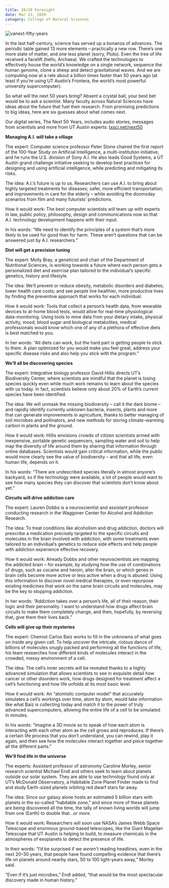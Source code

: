 ```yaml
--- 
title: 20/20 Foresight
date: Mar 13, 2020
category: College of Natural Sciences
---
```


![vanext-fifty-years](http://research.utexas.edu/showcase/assets/js/fileman/Uploads/next-fifty-years.jpg)

In the last half-century, science has served up a bonanza of advances. The periodic table gained 13 more elements – practically a new row. There’s one more state of matter, and one less planet (sorry, Pluto). Even the tree of life received a facelift (hello, Archaea). We crafted the technologies to effectively house the world’s knowledge on a single network, sequence the human genome, clone a sheep and detect gravitational waves. And we are computing now at a rate about a billion times faster than 50 years ago (at least if you’re using UT Austin’s Frontera, the world’s most powerful university supercomputer).

So what will the next 50 years bring? Absent a crystal ball, your best bet would be to ask a scientist. Many faculty across Natural Sciences have ideas about the future that fuel their research. From promising predictions to big ideas, here are six guesses about what comes next.  
  
Our digital series, The Next 50 Years, includes audio stories, messages from scientists and more from UT Austin experts: [txsci.net/next50](https://txsci.net/next50)

**Managing A.I. will take a village**  
  
The expert: Computer science professor Peter Stone chaired the first report of the 100-Year Study on Artificial Intelligence, a multi-institution initiative, and he runs the U.S. division of Sony A.I. He also leads Good Systems, a UT Austin grand challenge initiative seeking to develop best practices for designing and using artificial intelligence, while predicting and mitigating its risks.  
  
The idea: A.I.’s future is up to us. Researchers can use A.I. to bring about highly targeted treatments for diseases; safer, more efficient transportation; and improvements in care for the elderly – while avoiding the doomsday scenarios from film and many futurists’ predictions.  
  
How it would work: The best computer scientists will team up with experts in law, public policy, philosophy, design and communications now so that A.I. technology development happens with their input.  
  
In his words: “We need to identify the principles of a system that’s more likely to be used for good than for harm. These aren’t questions that can be answered just by A.I. researchers.”

**Diet will get a precision tuning**  
  
The expert: Molly Bray, a geneticist and chair of the Department of Nutritional Sciences, is working towards a future where each person gets a personalized diet and exercise plan tailored to the individual’s specific genetics, history and lifestyle.  
  
The idea: We’ll prevent or reduce obesity, metabolic disorders and diabetes; lower health care costs; and see people live healthier, more productive lives by finding the preventive approach that works for each individual.  
  
How it would work: Tools that collect a person’s health data, from wearable devices to at-home blood tests, would allow for real-time physiological data-monitoring. Using tools to mine data from your dietary intake, physical activity, mood, blood sugar and biological metabolites, medical professionals would know which one of any of a plethora of effective diets is best matched to you.  
  
In her words: “All diets can work, but the hard part is getting people to stick to them. A plan optimized for you would make you feel great, address your specific disease risks and also help you stick with the program.”

**We’ll all be discovering species**  
  
The expert: Integrative biology professor David Hillis directs UT’s Biodiversity Center, where scientists are mindful that the planet is losing species quickly even while much work remains to learn about the species with us today. In fact, scientists believe only about 20% of Earth’s current species have been identified.  
  
The idea: We will unmask the missing biodiversity – call it the dark biome – and rapidly identify currently unknown bacteria, insects, plants and more that can generate improvements in agriculture, thanks to better managing of soil microbes and pollinators, and new methods for storing climate-warming carbon in plants and the ground.  
  
How it would work: Hillis envisions crowds of citizen scientists armed with inexpensive, portable genetic sequencers, sampling water and soil to help map the diversity of life around them by sharing that information through online databases. Scientists would gain critical information, while the public would more clearly see the value of biodiversity – and that all life, even human life, depends on it.  
  
In his words: “There are undescribed species literally in almost anyone’s backyard, so if the technology were available, a lot of people would want to see how many species they can discover that scientists don’t know about yet.”

**Circuits will drive addiction care**  
  
The expert: Lauren Dobbs is a neuroscientist and assistant professor conducting research in the Waggoner Center for Alcohol and Addiction Research.  
  
The idea: To treat conditions like alcoholism and drug addiction, doctors will prescribe a medication precisely targeted to the specific circuits and molecules in the brain involved with addiction, with some treatments even tailored to an individual’s genetics to reduce side effects and help people with addiction experience effective recovery.  
  
How it would work: Already Dobbs and other neuroscientists are mapping the addicted brain – for example, by studying how the use of combinations of drugs, such as cocaine and heroin, alter the brain, or which genes in brain cells become more active or less active when a drug is abused. Using this information to discover novel medical therapies, or even repurpose existing medicines that work on the same brain circuits and molecules, may be the key to stopping addiction.  
  
In her words: “Addiction takes over a person’s life, all of their reason, their logic and their personality. I want to understand how drugs affect brain circuits to make them completely change, and then, hopefully, by reversing that, give them their lives back.”

**Cells will give up their mysteries**  
  
The expert: Chemist Carlos Baiz works to fill in the unknowns of what goes on inside any given cell. To help uncover the intricate, riotous dance of billions of molecules snugly packed and performing all the functions of life, his team researches how different kinds of molecules interact in the crowded, messy environment of a cell.  
  
The idea: The cell’s inner secrets will be revealed thanks to a highly advanced simulation that allows scientists to see in exquisite detail how cancer or other disorders work, how drugs designed for treatment affect a cell’s functioning and how life unfolds at its most basic level.  
  
How it would work: An “atomistic computer model” that accurately simulates a cell’s workings over time, atom by atom, would take information like what Baiz is collecting today and match it to the power of truly advanced supercomputers, allowing the entire life of a cell to be simulated in minutes.  
  
In his words: “Imagine a 3D movie so to speak of how each atom is interacting with each other atom as the cell grows and reproduces. If there’s a certain life process that you don’t understand, you can rewind, play it again, and then see how the molecules interact together and piece together all the different parts.”

**We’ll find life in the universe**  
  
The experts: Assistant professor of astronomy Caroline Morley, senior research scientist Michael Endl and others seek to learn about planets outside our solar system. They are able to use technology found only at UT’s McDonald Observatory, a Habitable Zone Planet Finder made to find and study Earth-sized planets orbiting red dwarf stars far away.  
  
The idea: Since our galaxy alone hosts an estimated 5 billion stars with planets in the so-called “habitable zone,” and since more of these planets are being discovered all the time, the tally of known living worlds will jump from one (Earth) to double that…or more.  
  
How it would work: Researchers will soon use NASA’s James Webb Space Telescope and enormous ground-based telescopes, like the Giant Magellan Telescope that UT Austin is helping to build, to measure chemicals in the atmospheres of exoplanets to detect the presence of life.  
  
In their words: “I’d be surprised if we _weren’t_ reading headlines, even in the next 20–30 years, that people have found compelling evidence that there’s life on planets around nearby stars, 50 to 100 light-years away,” Morley said.

“Even if it’s just microbes,” Endl added, “that would be the most spectacular discovery made in human history.”